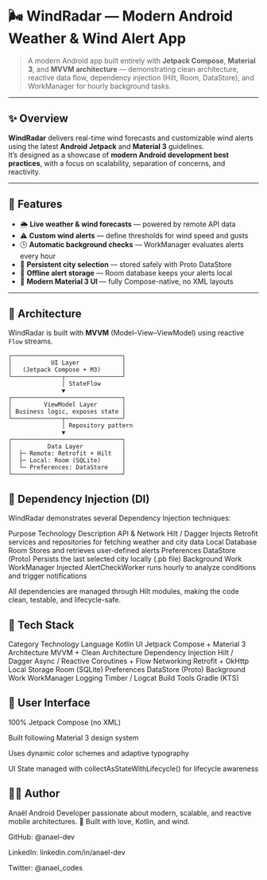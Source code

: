 # 🌬️ WindRadar — Modern Android Weather & Wind Alert App

> A modern Android app built entirely with **Jetpack Compose**, **Material 3**, and **MVVM architecture** — demonstrating clean architecture, reactive data flow, dependency injection (Hilt, Room, DataStore), and WorkManager for hourly background tasks.

---

## ✨ Overview

**WindRadar** delivers real-time wind forecasts and customizable wind alerts using the latest **Android Jetpack** and **Material 3** guidelines.  
It’s designed as a showcase of **modern Android development best practices**, with a focus on scalability, separation of concerns, and reactivity.

---

## 🎯 Features

- 🌦️ **Live weather & wind forecasts** — powered by remote API data
- ⚠️ **Custom wind alerts** — define thresholds for wind speed and gusts
- 🕒 **Automatic background checks** — WorkManager evaluates alerts every hour
- 📍 **Persistent city selection** — stored safely with Proto DataStore
- 💾 **Offline alert storage** — Room database keeps your alerts local
- 🎨 **Modern Material 3 UI** — fully Compose-native, no XML layouts

---

## 🧠 Architecture

WindRadar is built with **MVVM** (Model–View–ViewModel) using reactive `Flow` streams.

```text
┌───────────────────────────────┐
│           UI Layer            │
│   (Jetpack Compose + M3)      │
└──────────────┬────────────────┘
               │ StateFlow
               ▼
┌───────────────────────────────┐
│         ViewModel Layer       │
│ Business logic, exposes state │
└──────────────┬────────────────┘
               │ Repository pattern
               ▼
┌───────────────────────────────┐
│          Data Layer           │
│  ├─ Remote: Retrofit + Hilt   │
│  ├─ Local: Room (SQLite)      │
│  └─ Preferences: DataStore    │
└───────────────────────────────┘
```

## 🧩 Dependency Injection (DI)

WindRadar demonstrates several Dependency Injection techniques:

Purpose	Technology	Description
API & Network	Hilt / Dagger	Injects Retrofit services and repositories for fetching weather and city data
Local Database	Room	Stores and retrieves user-defined alerts
Preferences	DataStore (Proto)	Persists the last selected city locally (.pb file)
Background Work	WorkManager	Injected AlertCheckWorker runs hourly to analyze conditions and trigger notifications

All dependencies are managed through Hilt modules, making the code clean, testable, and lifecycle-safe.

## 🧰 Tech Stack
Category	Technology
Language	Kotlin
UI	Jetpack Compose + Material 3
Architecture	MVVM + Clean Architecture
Dependency Injection	Hilt / Dagger
Async / Reactive	Coroutines + Flow
Networking	Retrofit + OkHttp
Local Storage	Room (SQLite)
Preferences	DataStore (Proto)
Background Work	WorkManager
Logging	Timber / Logcat
Build Tools	Gradle (KTS)

## 🎨 User Interface

100% Jetpack Compose (no XML)

Built following Material 3 design system

Uses dynamic color schemes and adaptive typography

UI State managed with collectAsStateWithLifecycle() for lifecycle awareness

## 🧑‍💻 Author

Anaël
Android Developer passionate about modern, scalable, and reactive mobile architectures.
📍 Built with love, Kotlin, and wind.

GitHub: @anael-dev

LinkedIn: linkedin.com/in/anael-dev

Twitter: @anael_codes